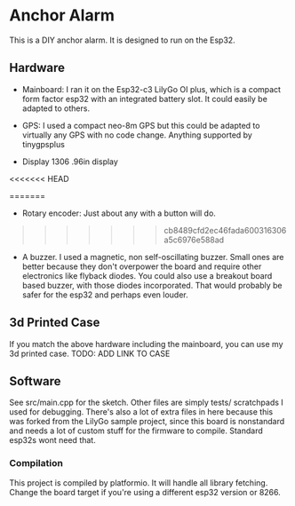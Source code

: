 # Anchor Alarm

This is a DIY anchor alarm. It is designed to run on the Esp32.


## Hardware

* Mainboard: I ran it on the Esp32-c3 LilyGo OI plus, which is a compact form factor esp32 with an integrated battery slot. It could easily be adapted to others.

* GPS: I used a compact neo-8m GPS but this could be adapted to virtually any GPS with no code change. Anything supported by tinygpsplus

* Display 1306 .96in display

<<<<<<< HEAD

=======
* Rotary encoder: Just about any with a button will do. 
>>>>>>> cb8489cfd2ec46fada600316306a5c6976e588ad

* A buzzer. I used a magnetic, non self-oscillating buzzer. Small ones are better because they don't overpower the board and require other electronics like flyback diodes. You could also use a breakout board based buzzer, with those diodes incorporated. That would probably be safer for the esp32 and perhaps even louder. 


## 3d Printed Case

If you match the above hardware including the mainboard, you can use my 3d printed case. TODO: ADD LINK TO CASE

## Software

See src/main.cpp for the sketch. Other files are simply tests/ scratchpads I used for debugging. There's also a lot of extra files in here because this was forked from the LilyGo sample project, since this board is nonstandard and needs a lot of custom stuff for the firmware to compile. Standard esp32s wont need that. 

### Compilation

This project is compiled by platformio. It will handle all library fetching. Change the board target if you're using a different esp32 version or 8266. 
